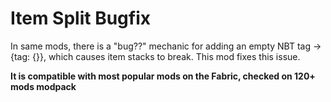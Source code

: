 # Item Split Bugfix
In same mods, there is a "bug??" mechanic for adding an empty NBT tag -> {tag: {}}, which
causes item stacks to break. This mod fixes this issue.

**It is compatible with most popular mods on the Fabric, checked on 120+ mods modpack**
